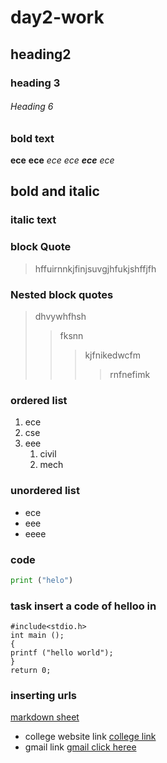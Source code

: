 # day2-work
## heading2
### heading 3
###### Heading 6
### bold text
**ece**
__ece__
*ece*
_ece_
**_ece_**
_*ece*_
 ## bold and italic
 ### italic text
### block Quote
> hffuirnnkjfinjsuvgjhfukjshffjfh
### Nested block quotes
> dhvywhfhsh
>> fksnn
>>> kjfnikedwcfm
>>>> rnfnefimk
### ordered list
1. ece
2. cse
3. eee 
    1. civil
    2. mech
 ### unordered list
 - ece
  - eee
  - eeee
### code 
```python 
print ("helo")
```
### task insert a code of helloo in
```
#include<stdio.h>
int main ();
{
printf ("hello world");
}
return 0;
```
### inserting urls
[markdown sheet](https://www.markdownguide.org/cheat-sheet/) 
- college website link
[college link](https://collegedunia.com/college/14034-krishna-chaitanya-institute-of-technology-and-sciences-kits-prakasam)
- gmail link
[gmail click heree](	info@kits-anna.com)
